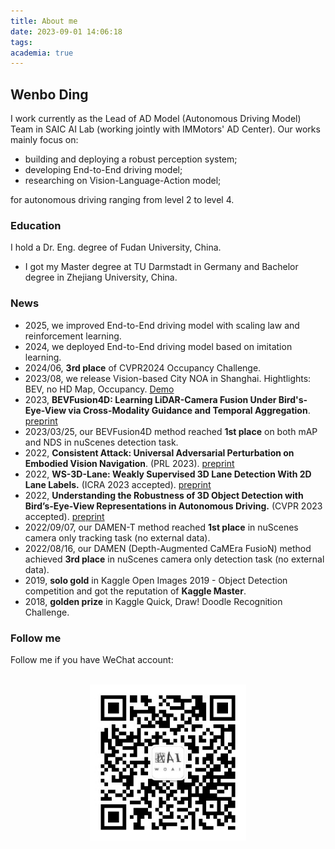 ```yaml
---
title: About me
date: 2023-09-01 14:06:18
tags:
academia: true
---
```

## Wenbo Ding
I work currently as the Lead of AD Model (Autonomous Driving Model) Team in SAIC AI Lab (working jointly with IMMotors' AD Center). Our works mainly focus on:
- building and deploying a robust perception system;
- developing End-to-End driving model;
- researching on Vision-Language-Action model;

for autonomous driving ranging from level 2 to level 4.

### Education
I hold a Dr. Eng. degree of Fudan University, China.
- I got my Master degree at TU Darmstadt in Germany and Bachelor degree in Zhejiang University, China.

### News
- 2025, we improved End-to-End driving model with scaling law and reinforcement learning.
- 2024, we deployed End-to-End driving model based on imitation learning.
- 2024/06, **3rd place** of CVPR2024 Occupancy Challenge.
- 2023/08, we release Vision-based City NOA in Shanghai. Hightlights: BEV, no HD Map, Occupancy.  [Demo](https://mp.weixin.qq.com/s/YeX2U6yX__q3i5qHivZk4A)
- 2023, **BEVFusion4D: Learning LiDAR-Camera Fusion Under Bird's-Eye-View via Cross-Modality Guidance and Temporal Aggregation**. [preprint](https://arxiv.org/abs/2303.17099)
- 2023/03/25, our BEVFusion4D method reached **1st place** on both mAP and NDS in nuScenes detection task. 
- 2022, **Consistent Attack: Universal Adversarial Perturbation on Embodied Vision Navigation**. (PRL 2023). [preprint](https://arxiv.org/abs/2206.05751)
- 2022, **WS-3D-Lane: Weakly Supervised 3D Lane Detection With 2D Lane Labels.** (ICRA 2023 accepted). [preprint](https://arxiv.org/abs/2209.11523)
- 2022, **Understanding the Robustness of 3D Object Detection with Bird’s-Eye-View Representations in Autonomous Driving.** (CVPR 2023 accepted). [preprint](https://arxiv.org/abs/2303.17297)
- 2022/09/07, our DAMEN-T method reached **1st place** in nuScenes camera only tracking task (no external data).
- 2022/08/16, our DAMEN (Depth-Augmented CaMEra FusioN) method achieved **3rd place** in nuScenes camera only detection task (no external data).
- 2019, **solo gold** in Kaggle Open Images 2019 - Object Detection competition and got the reputation of **Kaggle Master**.
- 2018, **golden prize** in Kaggle Quick, Draw! Doodle Recognition Challenge.

### Follow me
Follow me if you have WeChat account:
<p align="center">
  <br>
    <img src="/images/qrcode.jpg" width="250" />
  <br>
<p>
